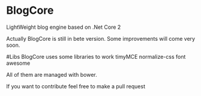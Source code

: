 # BlogCore
LightWeight blog engine based on .Net Core 2

Actually BlogCore is still in bete version.
Some improvements will come very soon.

#Libs
BlogCore uses some libraries to work
timyMCE
normalize-css
font awesome

All of them are managed with bower.


If you want to contribute feel free to make a pull request
